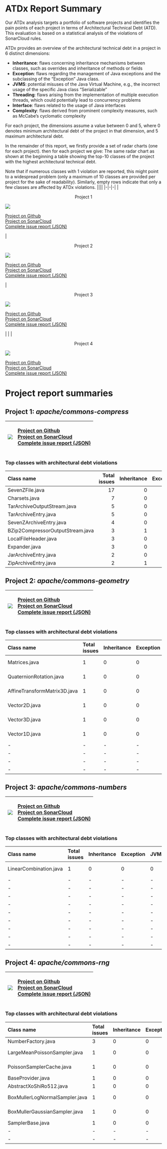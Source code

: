 # ATDx Report Summary
Our  ATDx analysis targets a portfolio of software projects and identifies the pain points of each project in terms of Architectural Technical Debt (ATD). This evaluation is based on a statistical analysis of the violations of SonarCloud rules.

ATDx provides an overview of the architectural technical debt in a project  in 6 distinct dimensions:
* **Inheritance**: flaws concerning inheritance mechanisms between classes, such as overrides and inheritance of methods or fields
* **Exception**: flaws regarding the management of Java exceptions and the subclassing of the “Exception” Java class.
* **JVMS**: potential misuses of the Java Virtual Machine, e.g., the incorrect usage of the specific Java class “Serializable”
* **Threading**: flaws arising from the implementation of multiple execution threads, which could potentially lead to concurrency problems
* **Interface**: flaws related to the usage of Java interfaces
* **Complexity**: flaws derived from prominent complexity measures, such as McCabe’s cyclomatic complexity

For each project, the dimensions assume a value between 0 and 5, where 0 denotes minimum architectural debt of the project in that dimension, and 5 maximum architectural debt.

In the remainder of this report, we firstly provide a set of radar charts (one for each project). then for each project we give:
The same radar chart as shown at the beginning
 a table showing the top-10 classes of the project with the highest architectural technical debt.

Note that if numerous classes with 1 violation are reported, this might point to a widespread problem (only a maximum of 10 classes are provided per project for the sake of readability). Similarly, empty rows indicate that only a few classes are affected by ATDx violations.
||||
|-|-|-|
|<p align="center">Project 1</p><img src="https://github.com/robertoverdecchia/ATDx_report_sandbox/blob/master/plots/commons-compress.jpg"/> <p style="text-align:left">[Project on Github](https://github.com/apache/commons-compress) <br> [Project on SonarCloud ](https://sonarcloud.io/dashboard?id=commons-compress) <br> [Complete issue report (JSON)](https://github.com/robertoverdecchia/ATDx_report_sandbox/blob/master/jsons/commons-compress.json)</p>|<p align="center">Project 2</p><img src="https://github.com/robertoverdecchia/ATDx_report_sandbox/blob/master/plots/commons-geometry.jpg"/> <p style="text-align:left">[Project on Github](https://github.com/apache/commons-geometry) <br> [Project on SonarCloud ](https://sonarcloud.io/dashboard?id=commons-geometry) <br> [Complete issue report (JSON)](https://github.com/robertoverdecchia/ATDx_report_sandbox/blob/master/jsons/commons-geometry.json)</p>|<p align="center">Project 3</p><img src="https://github.com/robertoverdecchia/ATDx_report_sandbox/blob/master/plots/commons-numbers.jpg"/> <p style="text-align:left">[Project on Github](https://github.com/apache/commons-numbers) <br> [Project on SonarCloud ](https://sonarcloud.io/dashboard?id=commons-numbers) <br> [Complete issue report (JSON)](https://github.com/robertoverdecchia/ATDx_report_sandbox/blob/master/jsons/commons-numbers.json)</p>
 | |
|<p align="center">Project 4</p><img src="https://github.com/robertoverdecchia/ATDx_report_sandbox/blob/master/plots/commons-rng.jpg"/> <p style="text-align:left">[Project on Github](https://github.com/apache/commons-rng) <br> [Project on SonarCloud ](https://sonarcloud.io/dashboard?id=commons-rng) <br> [Complete issue report (JSON)](https://github.com/robertoverdecchia/ATDx_report_sandbox/blob/master/jsons/commons-rng.json)</p>
# Project report summaries
## Project 1: _apache/commons-compress_
|<img src="https://github.com/robertoverdecchia/ATDx_report_sandbox/blob/master/plots/commons-compress.jpg"/>|<p style="text-align:left">[Project on Github](https://github.com/apache/commons-compress) <br> [Project on SonarCloud ](https://sonarcloud.io/dashboard?id=commons-compress) <br> [Complete issue report (JSON)](https://github.com/robertoverdecchia/ATDx_report_sandbox/blob/master/jsons/commons-compress.json)</p>
|-|-|
### Top classes with architectural debt violations
| Class name                       |   Total issues |   Inheritance |   Exception |   JVMS |   Interface |   Threading |   Complexity | Fully qualified class name                                                                   |
|:---------------------------------|---------------:|--------------:|------------:|-------:|------------:|------------:|-------------:|:---------------------------------------------------------------------------------------------|
| SevenZFile.java                  |             17 |             0 |           3 |      0 |           3 |           0 |           11 | src/main/java/org/apache/commons/compress/archivers/sevenz/SevenZFile.java                   |
| Charsets.java                    |              7 |             0 |           0 |      0 |           7 |           0 |            0 | src/main/java/org/apache/commons/compress/utils/Charsets.java                                |
| TarArchiveOutputStream.java      |              5 |             0 |           1 |      0 |           4 |           0 |            0 | src/main/java/org/apache/commons/compress/archivers/tar/TarArchiveOutputStream.java          |
| TarArchiveEntry.java             |              5 |             0 |           0 |      0 |           2 |           0 |            3 | src/main/java/org/apache/commons/compress/archivers/tar/TarArchiveEntry.java                 |
| SevenZArchiveEntry.java          |              4 |             0 |           0 |      0 |           4 |           0 |            0 | src/main/java/org/apache/commons/compress/archivers/sevenz/SevenZArchiveEntry.java           |
| BZip2CompressorOutputStream.java |              3 |             1 |           0 |      0 |           0 |           0 |            2 | src/main/java/org/apache/commons/compress/compressors/bzip2/BZip2CompressorOutputStream.java |
| LocalFileHeader.java             |              3 |             0 |           0 |      0 |           3 |           0 |            0 | src/main/java/org/apache/commons/compress/archivers/arj/LocalFileHeader.java                 |
| Expander.java                    |              3 |             0 |           0 |      0 |           3 |           0 |            0 | src/main/java/org/apache/commons/compress/archivers/examples/Expander.java                   |
| JarArchiveEntry.java             |              2 |             0 |           0 |      0 |           2 |           0 |            0 | src/main/java/org/apache/commons/compress/archivers/jar/JarArchiveEntry.java                 |
| ZipArchiveEntry.java             |              2 |             1 |           1 |      0 |           0 |           0 |            0 | src/main/java/org/apache/commons/compress/archivers/zip/ZipArchiveEntry.java                 |

## Project 2: _apache/commons-geometry_
|<img src="https://github.com/robertoverdecchia/ATDx_report_sandbox/blob/master/plots/commons-geometry.jpg"/>|<p style="text-align:left">[Project on Github](https://github.com/apache/commons-geometry) <br> [Project on SonarCloud ](https://sonarcloud.io/dashboard?id=commons-geometry) <br> [Complete issue report (JSON)](https://github.com/robertoverdecchia/ATDx_report_sandbox/blob/master/jsons/commons-geometry.json)</p>
|-|-|
### Top classes with architectural debt violations
| Class name                   | Total issues   | Inheritance   | Exception   | JVMS   | Interface   | Threading   | Complexity   | Fully qualified class name                                                                                             |
|:-----------------------------|:---------------|:--------------|:------------|:-------|:------------|:------------|:-------------|:-----------------------------------------------------------------------------------------------------------------------|
| Matrices.java                | 1              | 0             | 0           | 0      | 1           | 0           | 0            | commons-geometry-euclidean/src/main/java/org/apache/commons/geometry/euclidean/internal/Matrices.java                  |
| QuaternionRotation.java      | 1              | 0             | 0           | 0      | 1           | 0           | 0            | commons-geometry-euclidean/src/main/java/org/apache/commons/geometry/euclidean/threed/rotation/QuaternionRotation.java |
| AffineTransformMatrix3D.java | 1              | 0             | 0           | 0      | 1           | 0           | 0            | commons-geometry-euclidean/src/main/java/org/apache/commons/geometry/euclidean/threed/AffineTransformMatrix3D.java     |
| Vector2D.java                | 1              | 0             | 0           | 0      | 1           | 0           | 0            | commons-geometry-euclidean/src/main/java/org/apache/commons/geometry/euclidean/twod/Vector2D.java                      |
| Vector3D.java                | 1              | 0             | 0           | 0      | 1           | 0           | 0            | commons-geometry-euclidean/src/main/java/org/apache/commons/geometry/euclidean/threed/Vector3D.java                    |
| Vector1D.java                | 1              | 0             | 0           | 0      | 1           | 0           | 0            | commons-geometry-euclidean/src/main/java/org/apache/commons/geometry/euclidean/oned/Vector1D.java                      |
| -                            | -              | -             | -           | -      | -           | -           | -            | -                                                                                                                      |
| -                            | -              | -             | -           | -      | -           | -           | -            | -                                                                                                                      |
| -                            | -              | -             | -           | -      | -           | -           | -            | -                                                                                                                      |
| -                            | -              | -             | -           | -      | -           | -           | -            | -                                                                                                                      |

## Project 3: _apache/commons-numbers_
|<img src="https://github.com/robertoverdecchia/ATDx_report_sandbox/blob/master/plots/commons-numbers.jpg"/>|<p style="text-align:left">[Project on Github](https://github.com/apache/commons-numbers) <br> [Project on SonarCloud ](https://sonarcloud.io/dashboard?id=commons-numbers) <br> [Complete issue report (JSON)](https://github.com/robertoverdecchia/ATDx_report_sandbox/blob/master/jsons/commons-numbers.json)</p>
|-|-|
### Top classes with architectural debt violations
| Class name             | Total issues   | Inheritance   | Exception   | JVMS   | Interface   | Threading   | Complexity   | Fully qualified class name                                                                    |
|:-----------------------|:---------------|:--------------|:------------|:-------|:------------|:------------|:-------------|:----------------------------------------------------------------------------------------------|
| LinearCombination.java | 1              | 0             | 0           | 0      | 1           | 0           | 0            | commons-numbers-arrays/src/main/java/org/apache/commons/numbers/arrays/LinearCombination.java |
| -                      | -              | -             | -           | -      | -           | -           | -            | -                                                                                             |
| -                      | -              | -             | -           | -      | -           | -           | -            | -                                                                                             |
| -                      | -              | -             | -           | -      | -           | -           | -            | -                                                                                             |
| -                      | -              | -             | -           | -      | -           | -           | -            | -                                                                                             |
| -                      | -              | -             | -           | -      | -           | -           | -            | -                                                                                             |
| -                      | -              | -             | -           | -      | -           | -           | -            | -                                                                                             |
| -                      | -              | -             | -           | -      | -           | -           | -            | -                                                                                             |
| -                      | -              | -             | -           | -      | -           | -           | -            | -                                                                                             |
| -                      | -              | -             | -           | -      | -           | -           | -            | -                                                                                             |

## Project 4: _apache/commons-rng_
|<img src="https://github.com/robertoverdecchia/ATDx_report_sandbox/blob/master/plots/commons-rng.jpg"/>|<p style="text-align:left">[Project on Github](https://github.com/apache/commons-rng) <br> [Project on SonarCloud ](https://sonarcloud.io/dashboard?id=commons-rng) <br> [Complete issue report (JSON)](https://github.com/robertoverdecchia/ATDx_report_sandbox/blob/master/jsons/commons-rng.json)</p>
|-|-|
### Top classes with architectural debt violations
| Class name                     | Total issues   | Inheritance   | Exception   | JVMS   | Interface   | Threading   | Complexity   | Fully qualified class name                                                                                     |
|:-------------------------------|:---------------|:--------------|:------------|:-------|:------------|:------------|:-------------|:---------------------------------------------------------------------------------------------------------------|
| NumberFactory.java             | 3              | 0             | 0           | 0      | 3           | 0           | 0            | commons-rng-core/src/main/java/org/apache/commons/rng/core/util/NumberFactory.java                             |
| LargeMeanPoissonSampler.java   | 1              | 0             | 0           | 0      | 1           | 0           | 0            | commons-rng-sampling/src/main/java/org/apache/commons/rng/sampling/distribution/LargeMeanPoissonSampler.java   |
| PoissonSamplerCache.java       | 1              | 0             | 0           | 0      | 1           | 0           | 0            | commons-rng-sampling/src/main/java/org/apache/commons/rng/sampling/distribution/PoissonSamplerCache.java       |
| BaseProvider.java              | 1              | 0             | 0           | 0      | 1           | 0           | 0            | commons-rng-core/src/main/java/org/apache/commons/rng/core/BaseProvider.java                                   |
| AbstractXoShiRo512.java        | 1              | 0             | 0           | 0      | 1           | 0           | 0            | commons-rng-core/src/main/java/org/apache/commons/rng/core/source64/AbstractXoShiRo512.java                    |
| BoxMullerLogNormalSampler.java | 1              | 0             | 0           | 0      | 1           | 0           | 0            | commons-rng-sampling/src/main/java/org/apache/commons/rng/sampling/distribution/BoxMullerLogNormalSampler.java |
| BoxMullerGaussianSampler.java  | 1              | 0             | 0           | 0      | 1           | 0           | 0            | commons-rng-sampling/src/main/java/org/apache/commons/rng/sampling/distribution/BoxMullerGaussianSampler.java  |
| SamplerBase.java               | 1              | 0             | 0           | 0      | 1           | 0           | 0            | commons-rng-sampling/src/main/java/org/apache/commons/rng/sampling/distribution/SamplerBase.java               |
| -                              | -              | -             | -           | -      | -           | -           | -            | -                                                                                                              |
| -                              | -              | -             | -           | -      | -           | -           | -            | -                                                                                                              |

